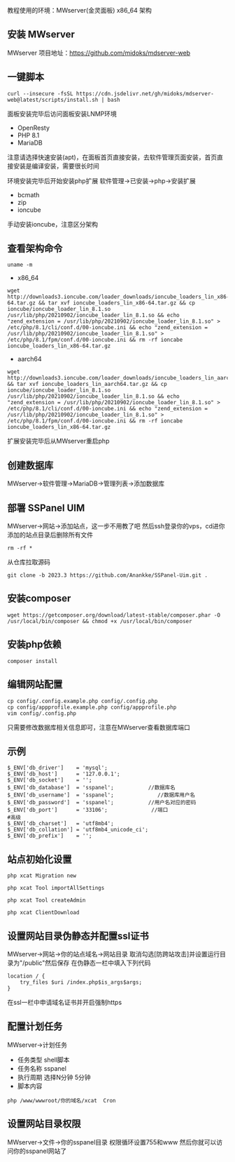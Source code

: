  教程使用的环境：MWserver(金灵面板) x86_64 架构

## 安装 MWserver

MWserver 项目地址：https://github.com/midoks/mdserver-web
## 一键脚本
```
curl --insecure -fsSL https://cdn.jsdelivr.net/gh/midoks/mdserver-web@latest/scripts/install.sh | bash
```
面板安装完毕后访问面板安装LNMP环境
- OpenResty
- PHP 8.1
- MariaDB

注意请选择快速安装(apt)，在面板首页直接安装，去软件管理页面安装，首页直接安装是编译安装，需要很长时间

环境安装完毕后开始安装php扩展
软件管理->已安装->php->安装扩展
- bcmath
- zip
- ioncube

手动安装ioncube，注意区分架构
## 查看架构命令
```
uname -m
```
- x86_64
```
wget http://downloads3.ioncube.com/loader_downloads/ioncube_loaders_lin_x86-64.tar.gz && tar xvf ioncube_loaders_lin_x86-64.tar.gz && cp ioncube/ioncube_loader_lin_8.1.so /usr/lib/php/20210902/ioncube_loader_lin_8.1.so && echo "zend_extension = /usr/lib/php/20210902/ioncube_loader_lin_8.1.so" > /etc/php/8.1/cli/conf.d/00-ioncube.ini && echo "zend_extension = /usr/lib/php/20210902/ioncube_loader_lin_8.1.so" > /etc/php/8.1/fpm/conf.d/00-ioncube.ini && rm -rf ioncabe ioncube_loaders_lin_x86-64.tar.gz
```
- aarch64
```
wget http://downloads3.ioncube.com/loader_downloads/ioncube_loaders_lin_aarch64.tar.gz && tar xvf ioncube_loaders_lin_aarch64.tar.gz && cp ioncube/ioncube_loader_lin_8.1.so /usr/lib/php/20210902/ioncube_loader_lin_8.1.so && echo "zend_extension = /usr/lib/php/20210902/ioncube_loader_lin_8.1.so" > /etc/php/8.1/cli/conf.d/00-ioncube.ini && echo "zend_extension = /usr/lib/php/20210902/ioncube_loader_lin_8.1.so" > /etc/php/8.1/fpm/conf.d/00-ioncube.ini && rm -rf ioncabe ioncube_loaders_lin_x86-64.tar.gz
```
扩展安装完毕后从MWserver重启php

## 创建数据库
MWserver->软件管理->MariaDB->管理列表->添加数据库

## 部署 SSPanel UIM
MWserver->网站->添加站点，这一步不用教了吧
然后ssh登录你的vps，cd进你添加的站点目录后删除所有文件
```
rm -rf *
```
从仓库拉取源码
```
git clone -b 2023.3 https://github.com/Anankke/SSPanel-Uim.git .
```
## 安装composer
```
wget https://getcomposer.org/download/latest-stable/composer.phar -O /usr/local/bin/composer && chmod +x /usr/local/bin/composer
```

## 安装php依赖
```
composer install
```
## 编辑网站配置
```
cp config/.config.example.php config/.config.php
cp config/appprofile.example.php config/appprofile.php
vim config/.config.php
```
只需要修改数据库相关信息即可，注意在MWserver查看数据库端口
## 示例
```
$_ENV['db_driver']    = 'mysql';
$_ENV['db_host']      = '127.0.0.1';
$_ENV['db_socket']    = '';
$_ENV['db_database']  = 'sspanel';           //数据库名
$_ENV['db_username']  = 'sspanel';              //数据库用户名
$_ENV['db_password']  = 'sspanel';           //用户名对应的密码
$_ENV['db_port']      = '33106';              //端口
#高级
$_ENV['db_charset']   = 'utf8mb4';
$_ENV['db_collation'] = 'utf8mb4_unicode_ci';
$_ENV['db_prefix']    = '';
```

## 站点初始化设置
```
php xcat Migration new
```
```
php xcat Tool importAllSettings
```
```
php xcat Tool createAdmin
```
```
php xcat ClientDownload
```

## 设置网站目录伪静态并配置ssl证书
MWserver->网站->你的站点域名->网站目录
取消勾选[防跨站攻击]并设置运行目录为"/public"然后保存
在伪静态一栏中填入下列代码
```
location / {
    try_files $uri /index.php$is_args$args;
}
```

在ssl一栏中申请域名证书并开启强制https

## 配置计划任务
MWserver->计划任务
- 任务类型 shell脚本
- 任务名称 sspanel
- 执行周期 选择N分钟 5分钟
- 脚本内容
```
php /www/wwwroot/你的域名/xcat  Cron
```

## 设置网站目录权限
MWserver->文件->你的sspanel目录
权限循环设置755和www
然后你就可以访问你的sspanel网站了
